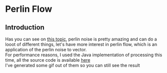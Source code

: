 # Perlin Flow 

## Introduction

Has you can see on [this topic](./exercice/index.html?ex=perlin_noise), perlin noise is pretty amazing and can do a looot of different things, let's have more interest in perlin flow, which is an application of the perlin noise to vector.  
For performance reasons, I used the Java implementation of processing this time, all the source code is available [here](https://github.com/romain325/VisualExperimentation/tree/master/processing)  
I've generated some gif out of them so you can still see the result  

